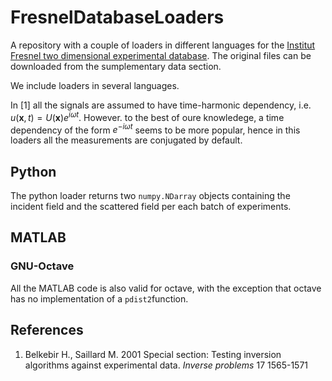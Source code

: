 # FresnelDatabaseLoaders
A repository with a couple of loaders in different languages for the [Institut Fresnel two dimensional experimental database](https://iopscience.iop.org/article/10.1088/0266-5611/17/6/301). The original files can be downloaded from the sumplementary data section. 

We include loaders in several languages.


In [1] all the signals are assumed to have time-harmonic dependency, i.e. $u(\mathbf{x},t)=U(\mathbf{x})e^{i\omega t}$. However. to the best of oure knowledege, a time dependency of the form $e^{-i\omega t}$ seems to be more popular, hence in this loaders all the measurements are conjugated by default. 

## Python

The python loader returns two `numpy.NDarray`  objects containing the incident field and the scattered field per each batch of experiments.


## MATLAB

### GNU-Octave
All the MATLAB code is also valid for octave, with the exception that octave has no implementation of a `pdist2`function.

## References

1. Belkebir H., Saillard M. 2001 Special section: Testing inversion algorithms against experimental data. _Inverse problems_ 17 1565-1571 




